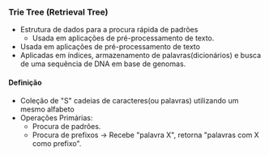 ### Trie Tree (Retrieval Tree)
- Estrutura de dados para a procura rápida de padrões 
	- Usada em aplicações de pré-processamento de texto.
- Usada em aplicações de pré-processamento de texto 
- Aplicadas em índices, armazenamento de palavras(dicionários) e busca de uma sequência de DNA em base de genomas.
#### Definição
- Coleção de "S" cadeias de caracteres(ou palavras) utilizando um mesmo alfabeto
- Operações Primárias:
	- Procura de padrões.
	- Procura de prefixos -> Recebe "palavra X", retorna "palavras com X como prefixo".